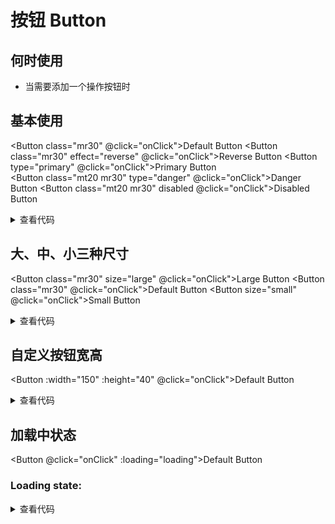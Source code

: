 # 按钮 Button

## 何时使用

- 当需要添加一个操作按钮时

## 基本使用

<script setup lang="ts">
import { ref } from 'vue'
const loading = ref(true)
function onClick () {
  console.log('click')
}
</script>

<Button class="mr30" @click="onClick">Default Button</Button>
<Button class="mr30" effect="reverse" @click="onClick">Reverse Button</Button>
<Button type="primary" @click="onClick">Primary Button</Button>
<br/>
<Button class="mt20 mr30" type="danger" @click="onClick">Danger Button</Button>
<Button class="mt20 mr30" disabled @click="onClick">Disabled Button</Button>

<details>
<summary>查看代码</summary>

```vue
<script setup lang="ts">
function onClick () {
  console.log('click')
}
</script>
<template>
  <Button @click="onClick">Default Button</Button>
  <Button effect="reverse" @click="onClick">Reverse Button</Button>
  <Button type="primary" @click="onClick">Primary Button</Button>
  <Button type="danger" @click="onClick">Danger Button</Button>
  <Button disabled @click="onClick">Disabled Button</Button>
</template>

```

</details>

## 大、中、小三种尺寸

<Button class="mr30" size="large" @click="onClick">Large Button</Button>
<Button class="mr30" @click="onClick">Default Button</Button>
<Button size="small" @click="onClick">Small Button</Button>

<details>
<summary>查看代码</summary>

```vue
<script setup lang="ts">
function onClick () {
  console.log('click')
}
</script>
<template>
  <Button size="large" @click="onClick">Large Button</Button>
  <Button @click="onClick">Default Button</Button>
  <Button size="small" @click="onClick">Small Button</Button>
</template>

```

</details>

## 自定义按钮宽高

<Button :width="150" :height="40" @click="onClick">Default Button</Button>

<details>
<summary>查看代码</summary>

```vue
<script setup lang="ts">
function onClick () {
  console.log('click')
}
</script>
<template>
  <Button :width="150" :height="40" @click="onClick">Default Button</Button>
</template>

```

</details>

## 加载中状态

<Button @click="onClick" :loading="loading">Default Button</Button>
<h3 class="mt30">Loading state: <Switch v-model:checked="loading" /></h3>

<details>
<summary>查看代码</summary>

```vue
<script setup lang="ts">
import { ref } from 'vue'
const loading = ref(true)
function onClick () {
  console.log('click')
}
</script>
<template>
  <Button @click="onClick" :loading="loading">Default Button</Button>
</template>

```

</details>

<style>
.mt20 {
  margin-top: 20px;
}
.mr30 {
  margin-right: 30px;
}
</style>
